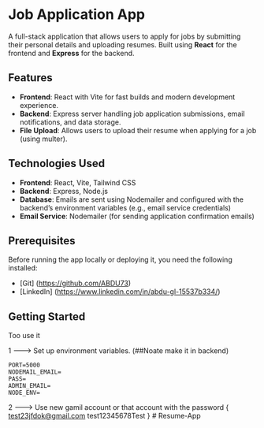 
# Job Application App

A full-stack application that allows users to apply for jobs by submitting their personal details and uploading resumes. Built using **React** for the frontend and **Express** for the backend.

## Features

- **Frontend**: React with Vite for fast builds and modern development experience.
- **Backend**: Express server handling job application submissions, email notifications, and data storage.
- **File Upload**: Allows users to upload their resume when applying for a job (using multer).

## Technologies Used

- **Frontend**: React, Vite, Tailwind CSS
- **Backend**: Express, Node.js
- **Database**: Emails are sent using Nodemailer and configured with the backend’s environment variables (e.g., email service credentials)
- **Email Service**: Nodemailer (for sending application confirmation emails)

## Prerequisites

Before running the app locally or deploying it, you need the following installed:

- [Git] (https://github.com/ABDU73)
- [LinkedIn] (https://www.linkedin.com/in/abdu-gl-15537b334/)

## Getting Started


Too use it

1 --->    Set up environment variables. (##Noate make it in backend)

    PORT=5000
    NODEMAIL_EMAIL=
    PASS=
    ADMIN_EMAIL=
    NODE_ENV= 

2 --->    Use new gamil account or that account with the password {
    test23jfdok@gmail.com
    test12345678Test
    }
    #   R e s u m e - A p p  
 